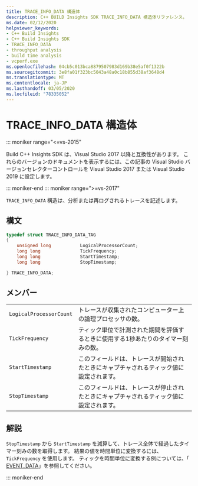 ```yaml
---
title: TRACE_INFO_DATA 構造体
description: C++ BUILD Insights SDK TRACE_INFO_DATA 構造体リファレンス。
ms.date: 02/12/2020
helpviewer_keywords:
- C++ Build Insights
- C++ Build Insights SDK
- TRACE_INFO_DATA
- throughput analysis
- build time analysis
- vcperf.exe
ms.openlocfilehash: 04cb5c013bca8879507983d169b38e5af0f1322b
ms.sourcegitcommit: 3e8fa01f323bc5043a48a0c18b855d38af3648d4
ms.translationtype: MT
ms.contentlocale: ja-JP
ms.lasthandoff: 03/05/2020
ms.locfileid: "78335052"
---
```

# <a name="trace_info_data-structure"></a>TRACE_INFO_DATA 構造体

::: moniker range="<=vs-2015"

Build C++ Insights SDK は、Visual Studio 2017 以降と互換性があります。 これらのバージョンのドキュメントを表示するには、この記事の Visual Studio バージョンセレクターコントロールを Visual Studio 2017 または Visual Studio 2019 に設定します。

::: moniker-end
::: moniker range=">=vs-2017"

`TRACE_INFO_DATA` 構造は、分析または再ログされるトレースを記述します。

## <a name="syntax"></a>構文

```cpp
typedef struct TRACE_INFO_DATA_TAG
{
    unsigned long           LogicalProcessorCount;
    long long               TickFrequency;
    long long               StartTimestamp;
    long long               StopTimestamp;

} TRACE_INFO_DATA;
```

## <a name="members"></a>メンバー

|  |  |
|--|--|
| `LogicalProcessorCount` | トレースが収集されたコンピューター上の論理プロセッサの数。 |
| `TickFrequency` | ティック単位で計測された期間を評価するときに使用する1秒あたりのタイマー刻みの数。 |
| `StartTimestamp` | このフィールドは、トレースが開始されたときにキャプチャされるティック値に設定されます。 |
| `StopTimestamp` | このフィールドは、トレースが停止されたときにキャプチャされるティック値に設定されます。 |

## <a name="remarks"></a>解説

`StopTimestamp` から `StartTimestamp` を減算して、トレース全体で経過したタイマー刻みの数を取得します。 結果の値を時間単位に変換するには、`TickFrequency` を使用します。 ティックを時間単位に変換する例については、「 [EVENT_DATA](event-data-struct.md)」を参照してください。

::: moniker-end
